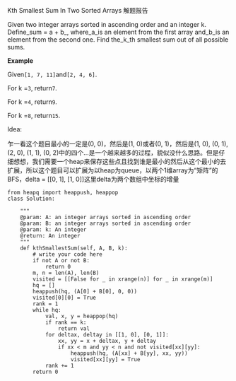 Kth Smallest Sum In Two Sorted Arrays 解题报告

Given two integer arrays sorted in ascending order and an integer k. Define_sum = a + b_, where_a_is an element from the first array and_b_is an element from the second one. Find the_k_th smallest sum out of all possible sums.

**Example**

Given`[1, 7, 11]`and`[2, 4, 6]`.

For k =`3`, return`7`.

For k =`4`, return`9`.

For k =`8`, return`15`.

Idea:

乍一看这个题目最小的一定是\(0, 0\)，然后是\(1, 0\)或者\(0, 1\)，然后是\(1, 0\), \(0, 1\), \(2, 0\), \(1, 1\), \(0, 2\)中的四个...是一个越来越多的过程，貌似没什么思路。但是仔细想想，我们需要一个heap来保存这些点且找到谁是最小的然后从这个最小的去扩展，所以这个题目可以扩展为以heap为queue，以两个1维array为“矩阵”的BFS，delta = \[\[0, 1\], \[1, 0\]\]这里delta为两个数组中坐标的增量

```
from heapq import heappush, heappop
class Solution:
    
    """
    @param: A: an integer arrays sorted in ascending order
    @param: B: an integer arrays sorted in ascending order
    @param: k: An integer
    @return: An integer
    """
    def kthSmallestSum(self, A, B, k):
        # write your code here
        if not A or not B:
            return 0
        m, n = len(A), len(B)
        visited = [[False for _ in xrange(n)] for _ in xrange(m)]
        hq = []
        heappush(hq, (A[0] + B[0], 0, 0))
        visited[0][0] = True
        rank = 1
        while hq:
            val, x, y = heappop(hq)
            if rank == k:
                return val
            for deltax, deltay in [[1, 0], [0, 1]]:
                xx, yy = x + deltax, y + deltay
                if xx < m and yy < n and not visited[xx][yy]:
                    heappush(hq, (A[xx] + B[yy], xx, yy))
                    visited[xx][yy] = True
            rank += 1
        return 0
```




